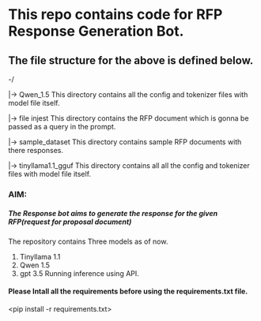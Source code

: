 # This repo contains code for RFP Response Generation Bot.

## The file structure for the above is defined below.

\-/

|-> Qwen_1.5          This directory contains all the config and tokenizer files with model file itself.

|-> file injest       This directory contains the RFP document which is gonna be passed as a query in the prompt.

|-> sample_dataset    This directory contains sample RFP documents with there responses.

|-> tinyllama1.1_gguf This directory contains all all the config and tokenizer files with model file itself.


### AIM:
##### The Response bot aims to generate the response for the given RFP(request for proposal document)

The repository contains Three models as of now.
1. Tinyllama 1.1
2. Qwen 1.5
3. gpt 3.5     Running inference using API.

#### Please Intall all the requirements before using the requirements.txt file.
<pip install -r requirements.txt>
